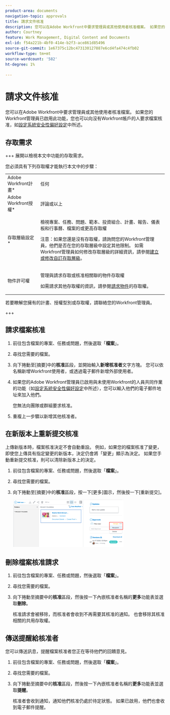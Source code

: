 ```yaml
---
product-area: documents
navigation-topic: approvals
title: 請求文件核准
description: 您可以在Adobe Workfront中要求管理員或其他使用者核准檔案。 如果您的Workfront管理員已啟用此功能（如設定系統安全性偏好設定中所述），您也可以向沒有Workfront帳戶的人要求檔案核准。
author: Courtney
feature: Work Management, Digital Content and Documents
exl-id: f54a221b-4bf0-414e-b2f3-ace861d85496
source-git-commit: 1e67375c12bc473130127887e6cd4fa474c4fb02
workflow-type: tm+mt
source-wordcount: '582'
ht-degree: 1%

---
```


# 請求文件核准

您可以在Adobe Workfront中要求管理員或其他使用者核准檔案。 如果您的Workfront管理員已啟用此功能，您也可以向沒有Workfront帳戶的人要求檔案核准，如[設定系統安全性偏好設定](../../administration-and-setup/manage-workfront/security/configure-security-preferences.md)中所述。

## 存取需求

+++ 展開以檢視本文中功能的存取需求。

您必須具有下列存取權才能執行本文中的步驟：

<table style="table-layout:auto"> 
 <col> 
 <col> 
 <tbody> 
  <tr> 
   <td role="rowheader">Adobe Workfront計畫*</td> 
   <td> <p>任何</p> </td> 
  </tr> 
  <tr> 
   <td role="rowheader">Adobe Workfront授權*</td> 
   <td> <p>評論或以上</p> </td> 
  </tr> 
  <tr> 
   <td role="rowheader">存取層級設定*</td> 
   <td> <p>檢視專案、任務、問題、範本、投資組合、計畫、報告、儀表板和行事曆、檔案的或更高存取權</p> <p>注意：如果您還是沒有存取權，請詢問您的Workfront管理員，他們是否在您的存取層級中設定其他限制。 如需Workfront管理員如何修改存取層級的詳細資訊，請參閱<a href="../../administration-and-setup/add-users/configure-and-grant-access/create-modify-access-levels.md" class="MCXref xref">建立或修改自訂存取層級</a>。</p> </td> 
  </tr> 
  <tr> 
   <td role="rowheader">物件許可權</td> 
   <td> <p>管理與請求存取或核准相關聯的物件存取權 </p> <p>如需請求其他存取權的資訊，請參閱<a href="../../workfront-basics/grant-and-request-access-to-objects/request-access.md" class="MCXref xref">請求物件</a>的存取權。</p> </td> 
  </tr> 
 </tbody> 
</table>

若要瞭解您擁有的計畫、授權型別或存取權，請聯絡您的Workfront管理員。

+++

## 請求檔案核准

1. 前往包含檔案的專案、任務或問題，然後選取「**檔案**」。
1. 尋找您需要的檔案。

1. 向下捲動至[摘要]中的&#x200B;**核准**&#x200B;區段，並開始輸入&#x200B;**新增核准者**&#x200B;文字方塊。 您可以依名稱新增Workfront使用者，或透過電子郵件新增外部使用者。

1. 如果您的Adobe Workfront管理員已啟用與未使用Workfront的人員共同作業的功能（如[設定系統安全性偏好設定](../../administration-and-setup/manage-workfront/security/configure-security-preferences.md)中所述），您可以輸入他們的電子郵件地址來加入他們。

   您無法向團隊或群組要求核准。

1. 重複上一步驟以新增其他核准者。

## 在新版本上重新提交核准

上傳新版本時，檔案核准決定不會自動重設。 例如，如果您的檔案核准了變更，即使您上傳具有指定變更的新版本，決定仍會將「變更」顯示為決定。 如果您手動重新提交核准，則可以清除新版本上的決定。

1. 前往包含檔案的專案、任務或問題，然後選取「**檔案**」。
1. 尋找您需要的檔案。

1. 向下捲動至[摘要]中的&#x200B;**核准**&#x200B;區段，按一下[更多]圖示，然後按一下[重新提交]。

   ![重新提交核准](assets/nwe-resubmit-approval-350x149.png)

## 刪除檔案核准請求

1. 前往包含檔案的專案、任務或問題，然後選取「**檔案**」。
1. 尋找您需要的檔案。

1. 向下捲動至摘要中的&#x200B;**核准**&#x200B;區段，然後按一下內嵌核准者名稱的&#x200B;**更多**&#x200B;功能表並選取&#x200B;**刪除**。

   核准請求會被移除，而核准者會收到不再需要其核准的通知。 也會移除其核准相關的共用存取權。

## 傳送提醒給核准者

您可以傳送訊息，提醒檔案核准者您正在等待他們的回饋意見。

1. 前往包含檔案的專案、任務或問題，然後選取「**檔案**」。
1. 尋找您需要的檔案。

1. 向下捲動至摘要中的&#x200B;**核准**&#x200B;區段，然後按一下內嵌核准者名稱的&#x200B;**更多**&#x200B;功能表並選取&#x200B;**提醒**。

   核准者會收到通知，通知他們核准仍處於待定狀態。 如果已啟用，他們也會收到電子郵件提醒。
